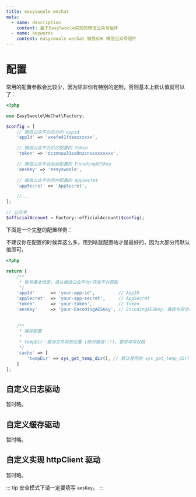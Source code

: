 ```yaml
---
title: easyswoole wechat
meta:
  - name: description
    content: 基于EasySwoole实现的微信公众号组件
  - name: keywords
    content: easyswoole wechat 微信SDK 微信公众号组件
---
```


# 配置

常用的配置参数会比较少，因为除非你有特别的定制，否则基本上默认值就可以了：

```php
<?php

use EasySwoole\WeChat\Factory;

$config = [
    // 微信公众平台后台的 appid
    'appId' => 'wxefe41fdeexxxxxx',

    // 微信公众平台后台配置的 Token
    'token' => 'dczmnau31ea9nzcnxxxxxxxxx',

    // 微信公众平台后台配置的 EncodingAESKey
    'aesKey' => 'easyswoole',
    
    // 微信公众平台后台配置的 AppSecret
    'appSecret' => 'AppSecret',

    //...
];

// 公众号
$officialAccount = Factory::officialAccount($config);
```

下面是一个完整的配置样例：

不建议你在配置的时候弄这么多，用到啥就配置啥才是最好的，因为大部分用默认值即可。

```php
<?php

return [
    /**
     * 账号基本信息，请从微信公众平台/开放平台获取
     */
    'appId'      => 'your-app-id',         // AppID
    'appSecret'  => 'your-app-secret',     // AppSecret
    'token'      => 'your-token',          // Token
    'aesKey'     => 'your-EncodingAESKey', // EncodingAESKey，兼容与安全模式下请一定要填写！！！
    
    
    /** 
     * 缓存配置
     *
     * tempDir：缓存文件存放位置 (绝对路径!!!)，要求可写权限 
     */
    'cache' => [
        'tempDir' => sys_get_temp_dir(), // 默认使用的 sys_get_temp_dir()
    ]
];
```

## 自定义日志驱动

暂时略。

## 自定义缓存驱动

暂时略。

## 自定义实现 httpClient 驱动

暂时略。

::: tip
  安全模式下请一定要填写 `aesKey`。
:::
